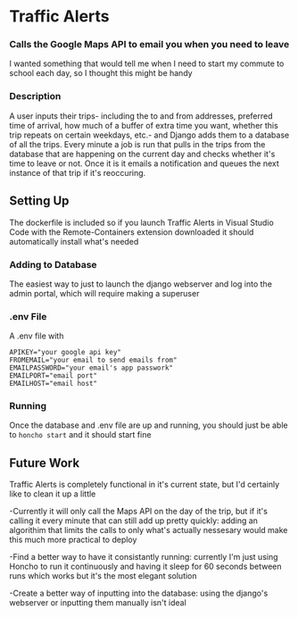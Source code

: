 # Traffic Alerts
### Calls the Google Maps API to email you when you need to leave

I wanted something that would tell me when I need to start my commute to
school each day, so I thought this might be handy

### Description
A user inputs their trips- including the to and from addresses, preferred time of arrival, how much of a buffer of extra time you want,  whether this trip repeats on certain weekdays, etc.- and Django adds them to a database of all the trips.  Every minute a job is run that pulls in the trips from the database that are happening on the current day and checks whether it's time to leave or not.  Once it is it emails a notification and queues the next instance of that trip if it's reoccuring.

## Setting Up
The dockerfile is included so if you launch Traffic Alerts in Visual Studio Code with the Remote-Containers extension downloaded
it should automatically install what's needed

### Adding to Database
The easiest way to just to launch the django webserver and log into the admin portal, which will require making a
superuser

### .env File
A .env file with
```
APIKEY="your google api key"
FROMEMAIL="your email to send emails from"
EMAILPASSWORD="your email's app passwork"
EMAILPORT="email port"
EMAILHOST="email host"
```

### Running
Once the database and .env file are up and running, you should just be able to
`honcho start` and it should start fine


## Future Work
Traffic Alerts is completely functional in it's current state, but I'd certainly like to clean it up a little

-Currently it will only call the Maps API on the day of the trip, but if it's calling it every minute that can still 
add up pretty quickly: adding an algorithim that limits the calls to only what's actually nessesary would make this much more practical to deploy 

-Find a better way to have it consistantly running: currently I'm just using Honcho to run it continuously and having it sleep for 60 seconds
between runs which works but it's the most elegant solution

-Create a better way of inputting into the database: using the django's webserver or inputting them manually isn't ideal
